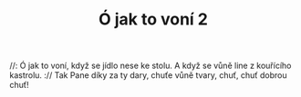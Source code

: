 ﻿---
layout: pisen
title: Ó jak to voní 2
razeni: o jak to voni
---

//: Ó jak to voní, když se jídlo nese ke stolu.
A když se vůně line z kouřícího kastrolu. ://
Tak Pane díky za ty dary, chuťe vůně tvary, chuť, chuť dobrou chuť!
